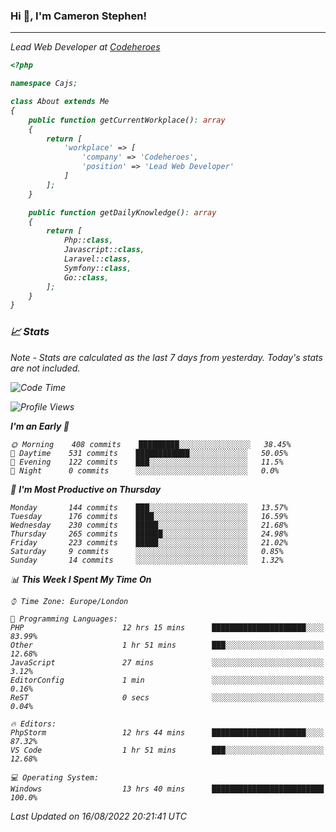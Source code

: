 ### Hi 👋, I'm Cameron Stephen!
<hr>
<p><em>Lead Web Developer at <a href="https://codeheroes.co.uk">Codeheroes</a></p>


```php
<?php

namespace Cajs;

class About extends Me
{
    public function getCurrentWorkplace(): array
    {
        return [
            'workplace' => [
                'company' => 'Codeheroes',
                'position' => 'Lead Web Developer'
            ]
        ];
    }

    public function getDailyKnowledge(): array
    {
        return [
            Php::class,
            Javascript::class,
            Laravel::class,
            Symfony::class,
            Go::class,
        ];
    }
}
```

### 📈 Stats
<p><em>Note - Stats are calculated as the last 7 days from yesterday. Today's stats are not included.</em></p>


<!--START_SECTION:waka-->
![Code Time](http://img.shields.io/badge/Code%20Time-3%2C085%20hrs%2038%20mins-blue)

![Profile Views](http://img.shields.io/badge/Profile%20Views-0-blue)

**I'm an Early 🐤** 

```text
🌞 Morning    408 commits    █████████░░░░░░░░░░░░░░░░   38.45% 
🌆 Daytime    531 commits    ████████████░░░░░░░░░░░░░   50.05% 
🌃 Evening    122 commits    ███░░░░░░░░░░░░░░░░░░░░░░   11.5% 
🌙 Night      0 commits      ░░░░░░░░░░░░░░░░░░░░░░░░░   0.0%

```
📅 **I'm Most Productive on Thursday** 

```text
Monday       144 commits    ███░░░░░░░░░░░░░░░░░░░░░░   13.57% 
Tuesday      176 commits    ████░░░░░░░░░░░░░░░░░░░░░   16.59% 
Wednesday    230 commits    █████░░░░░░░░░░░░░░░░░░░░   21.68% 
Thursday     265 commits    ██████░░░░░░░░░░░░░░░░░░░   24.98% 
Friday       223 commits    █████░░░░░░░░░░░░░░░░░░░░   21.02% 
Saturday     9 commits      ░░░░░░░░░░░░░░░░░░░░░░░░░   0.85% 
Sunday       14 commits     ░░░░░░░░░░░░░░░░░░░░░░░░░   1.32%

```


📊 **This Week I Spent My Time On** 

```text
⌚︎ Time Zone: Europe/London

💬 Programming Languages: 
PHP                      12 hrs 15 mins      █████████████████████░░░░   83.99% 
Other                    1 hr 51 mins        ███░░░░░░░░░░░░░░░░░░░░░░   12.68% 
JavaScript               27 mins             ░░░░░░░░░░░░░░░░░░░░░░░░░   3.12% 
EditorConfig             1 min               ░░░░░░░░░░░░░░░░░░░░░░░░░   0.16% 
ReST                     0 secs              ░░░░░░░░░░░░░░░░░░░░░░░░░   0.04%

🔥 Editors: 
PhpStorm                 12 hrs 44 mins      █████████████████████░░░░   87.32% 
VS Code                  1 hr 51 mins        ███░░░░░░░░░░░░░░░░░░░░░░   12.68%

💻 Operating System: 
Windows                  13 hrs 40 mins      █████████████████████████   100.0%

```


 Last Updated on 16/08/2022 20:21:41 UTC
<!--END_SECTION:waka-->
